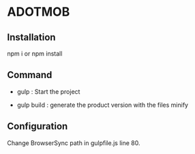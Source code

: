 # ADOTMOB

## Installation
 npm i or npm install

## Command 
* gulp : Start the project

* gulp build : generate the product version with the files minify

## Configuration

Change BrowserSync path in gulpfile.js line 80.
